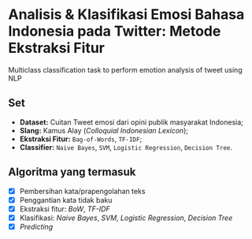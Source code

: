 # Analisis & Klasifikasi Emosi Bahasa Indonesia pada Twitter: Metode Ekstraksi Fitur
Multiclass classification task to perform emotion analysis of tweet using NLP

## Set
- **Dataset:** Cuitan Tweet emosi dari opini publik masyarakat Indonesia;
- **Slang:** Kamus Alay (*Colloquial Indonesian Lexicon*);
- **Ekstraksi Fitur:** `Bag-of-Words`, `TF-IDF`;
- **Classifier:** `Naive Bayes`, `SVM`, `Logistic Regression`, `Decision Tree`.

## Algoritma yang termasuk
- [x] Pembersihan kata/prapengolahan teks
- [x] Penggantian kata tidak baku
- [x] Ekstraksi fitur: *BoW*, *TF-IDF*
- [x] Klasifikasi: *Naive Bayes*, *SVM*, *Logistic Regression*, *Decision Tree*
- [x] *Predicting*
